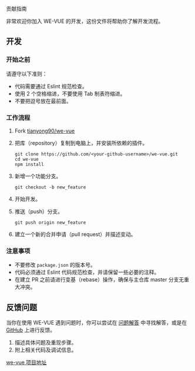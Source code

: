贡献指南

非常欢迎你加入 WE-VUE 的开发，这份文件将帮助你了解开发流程。

## 开发

### 开始之前

请遵守以下准则：

- 代码需要通过 Eslint 规范检查。
- 使用 2 个空格缩进，不要使用 Tab 制表符缩进。
- 不要把逗号放在最前面。

### 工作流程

1. Fork [tianyong90/we-vue](https://github.com/tianyong90/we-vue)
2. 把库（repository）复制到电脑上，并安装所依赖的插件。

    ```shell
    git clone https://github.com/<your-github-username>/we-vue.git
    cd we-vue
    npm install
    ```

3. 新增一个功能分支。

    ```shell
    git checkout -b new_feature
    ```

4. 开始开发。
5. 推送（push）分支。

    ```shell
    git push origin new_feature
    ```

6. 建立一个新的合并申请（pull request）并描述变动。

### 注意事项

- 不要修改 `package.json` 的版本号。
- 代码必须通过 Eslint 代码规范检查，并请保留一些必要的注释。
- 在建立 PR 之前请进行变基（rebase）操作，确保与主仓库 master 分支无重大冲突。

## 反馈问题

当你在使用 WE-VUE 遇到问题时，你可以尝试在 [问题解答](http://wevue.org/doc/troubleshooting) 中寻找解答，或是在 [GitHub](https://github.com/tianyong90/we-vue/issues) 上进行反馈。

1. 描述具体问题及重现步骤。
3. 附上相关代码及调试信息。

[we-vue 项目地址](https://github.com/tianyong90/we-vue)

